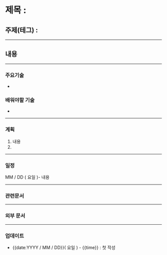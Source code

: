 # 제목 : 

## 주제(테그) : 

----
## 내용 

----
### 주요기술
- 

### 배워야할 기술
- 

----
### 계획
1. 내용
2. 

---
### 일정
 MM / DD ( 요일 )- 내용

----
### 관련문서

---
### 외부 문서

----
### 업데이트
-  {{date:YYYY / MM / DD}}( 요일 ) - {{time}} : 첫 작성
